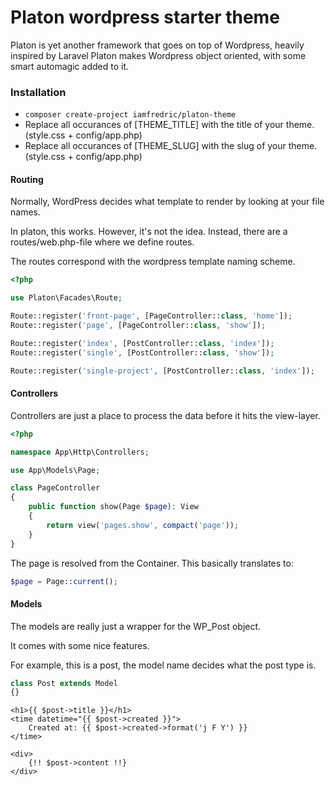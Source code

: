 # Platon wordpress starter theme

Platon is yet another framework that goes on top of Wordpress, heavily inspired by Laravel
Platon makes Wordpress object oriented, with some smart automagic added to it.

### Installation

- ```composer create-project iamfredric/platon-theme```
- Replace all occurances of [THEME_TITLE] with the title of your theme. (style.css + config/app.php)
- Replace all occurances of [THEME_SLUG] with the slug of your theme. (style.css + config/app.php)

#### Routing
Normally, WordPress decides what template to render by looking at your file names.

In platon, this works. However, it's not the idea. Instead, there are a routes/web.php-file where we define routes.

The routes correspond with the wordpress template naming scheme.

```php
<?php

use Platon\Facades\Route;

Route::register('front-page', [PageController::class, 'home']);
Route::register('page', [PageController::class, 'show']);

Route::register('index', [PostController::class, 'index']);
Route::register('single', [PostController::class, 'show']);

Route::register('single-project', [PostController::class, 'index']);
```

#### Controllers
Controllers are just a place to process the data before it hits the view-layer.

```php
<?php

namespace App\Http\Controllers;

use App\Models\Page;

class PageController 
{
    public function show(Page $page): View
    {
        return view('pages.show', compact('page'));
    }
}
```

The page is resolved from the Container.
This basically translates to:
```php 
$page = Page::current();
``` 

#### Models
The models are really just a wrapper for the WP_Post object.

It comes with some nice features.

For example, this is a post, the model name decides what the post type is.

```php
class Post extends Model 
{}
```

```blade
<h1>{{ $post->title }}</h1>
<time datetime="{{ $post->created }}">
    Created at: {{ $post->created->format('j F Y') }}
</time>    

<div>
    {!! $post->content !!}
</div>   
```
